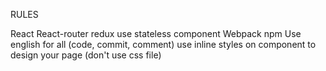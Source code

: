 
RULES

React
React-router
redux
use stateless component
Webpack
npm
Use english for all (code, commit, comment)
use inline styles on component to design your page (don't use css file)


